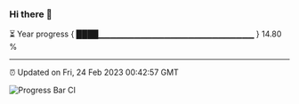 ### Hi there 👋

⏳ Year progress { ████▁▁▁▁▁▁▁▁▁▁▁▁▁▁▁▁▁▁▁▁▁▁▁▁▁▁ } 14.80 %

---

⏰ Updated on Fri, 24 Feb 2023 00:42:57 GMT

![Progress Bar CI](https://github.com/Shyam-Makwana/GitHub-Actions-Demo/workflows/Progress%20Bar%20CI/badge.svg)
